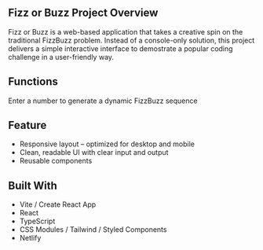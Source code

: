 ## Fizz or Buzz Project Overview
Fizz or Buzz is a web-based application that takes a creative spin on the traditional FizzBuzz problem. Instead of a console-only solution, 
this project delivers a simple interactive interface to demostrate a popular coding challenge in a user-friendly way.

## Functions
Enter a number to generate a dynamic FizzBuzz sequence

## Feature
- Responsive layout – optimized for desktop and mobile
- Clean, readable UI with clear input and output
- Reusable components

## Built With
- Vite / Create React App
- React
- TypeScript 
- CSS Modules / Tailwind / Styled Components 
- Netlify


